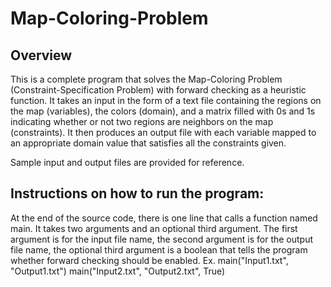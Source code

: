 # Map-Coloring-Problem

## Overview

This is a complete program that solves the Map-Coloring Problem (Constraint-Specification Problem) with forward checking as a heuristic function. It takes an input in the form of a text file containing the regions on the map (variables), the colors (domain), and a matrix filled with 0s and 1s indicating whether or not two regions are neighbors on the map (constraints). It then produces an output file with each variable mapped to an appropriate domain value that satisfies all the constraints given.

Sample input and output files are provided for reference.

## Instructions on how to run the program:

At the end of the source code, there is one line that calls a function named main. It takes   two arguments and an optional third argument. The first argument is for the input file name,   the second argument is for the output file name, the optional third argument is a boolean that tells the program whether forward checking should be enabled.
  Ex. main("Input1.txt", "Output1.txt")
      main("Input2.txt", "Output2.txt", True)
